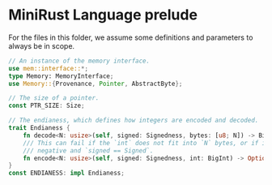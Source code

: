# MiniRust Language prelude

For the files in this folder, we assume some definitions and parameters to always be in scope.

```rust
// An instance of the memory interface.
use mem::interface::*;
type Memory: MemoryInterface;
use Memory::{Provenance, Pointer, AbstractByte};

// The size of a pointer.
const PTR_SIZE: Size;

// The endianess, which defines how integers are encoded and decoded.
trait Endianess {
    fn decode<N: usize>(self, signed: Signedness, bytes: [u8; N]) -> BigInt;
    /// This can fail if the `int` does not fit into `N` bytes, or if it is
    /// negative and `signed == Signed`.
    fn encode<N: usize>(self, signed: Signedness, int: BigInt) -> Option<[u8; N]>;
}
const ENDIANESS: impl Endianess;
```
